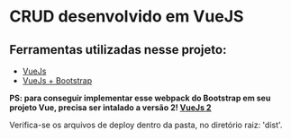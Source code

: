 # CRUD desenvolvido em VueJS

## Ferramentas utilizadas nesse projeto:

- [VueJs](https://vuejs.org/)
- [VueJs + Bootstrap](https://bootstrap-vue.org/)



**PS: para conseguir implementar esse webpack do Bootstrap em seu projeto Vue, precisa ser intalado a versão 2! [VueJs 2](https://v2.vuejs.org/)**

Verifica-se os arquivos de deploy dentro da pasta, no diretório raiz: 'dist'.


